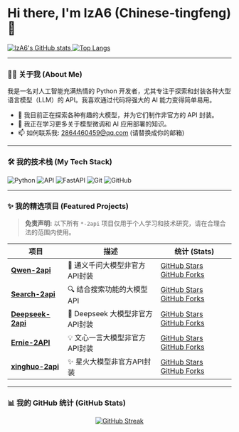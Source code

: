 # Hi there, I'm lzA6 (Chinese-tingfeng) 👋

<p align="left"> 
  <a href="https://github.com/lzA6">
    <img alt="lzA6's GitHub stats" src="https://github-readme-stats.vercel.app/api?username=lzA6&show_icons=true&theme=tokyonight&rank_icon=github" />
  </a>
  <a href="https://github.com/lzA6">
    <img alt="Top Langs" src="https://github-readme-stats.vercel.app/api/top-langs/?username=lzA6&layout=compact&theme=tokyonight" />
  </a>
</p>

---

### 👨‍💻 关于我 (About Me)
我是一名对人工智能充满热情的 Python 开发者，尤其专注于探索和封装各种大型语言模型（LLM）的 API。我喜欢通过代码将强大的 AI 能力变得简单易用。

- 🔭 我目前正在探索各种有趣的大模型，并为它们制作非官方的 API 封装。
- 🌱 我正在学习更多关于模型微调和 AI 应用部署的知识。
- 📫 如何联系我:  [2864460459@qq.com](mailto:2864460459@qq.com)  (请替换成你的邮箱)

---

### 🛠️ 我的技术栈 (My Tech Stack)
<p>
    <img alt="Python" src="https://img.shields.io/badge/Python-3776AB?style=for-the-badge&logo=python&logoColor=white"/>
    <img alt="API" src="https://img.shields.io/badge/API-000000?style=for-the-badge&logo=api-platform&logoColor=white"/>
    <img alt="FastAPI" src="https://img.shields.io/badge/FastAPI-009688?style=for-the-badge&logo=fastapi&logoColor=white"/>
    <img alt="Git" src="https://img.shields.io/badge/Git-F05032?style=for-the-badge&logo=git&logoColor=white"/>
    <img alt="GitHub" src="https://img.shields.io/badge/GitHub-181717?style=for-the-badge&logo=github&logoColor=white"/>
</p>

---

### ✨ 我的精选项目 (Featured Projects)
> **免责声明:** 以下所有 `*-2api` 项目仅用于个人学习和技术研究，请在合理合法的范围内使用。

| 项目 | 描述 | 统计 (Stats) |
|---|---|---|
|  [**Qwen-2api**](https://github.com/lzA6/Qwen-2api) | 🚀 通义千问大模型非官方API封装 |  [GitHub Stars](https://img.shields.io/github/stars/lzA6/Qwen-2api?style=flat-square&label=Stars)  [GitHub Forks](https://img.shields.io/github/forks/lzA6/Qwen-2api?style=flat-square&label=Forks) |
|  [**Search-2api**](https://github.com/lzA6/Search-2api) | 🔍 结合搜索功能的大模型API |  [GitHub Stars](https://img.shields.io/github/stars/lzA6/Search-2api?style=flat-square&label=Stars)  [GitHub Forks](https://img.shields.io/github/forks/lzA6/Search-2api?style=flat-square&label=Forks) |
|  [**Deepseek-2api**](https://github.com/lzA6/Deepseek-2api) | 🤖 Deepseek 大模型非官方API封装 |  [GitHub Stars](https://img.shields.io/github/stars/lzA6/Deepseek-2api?style=flat-square&label=Stars)  [GitHub Forks](https://img.shields.io/github/forks/lzA6/Deepseek-2api?style=flat-square&label=Forks) |
|  [**Ernie-2API**](https://github.com/lzA6/Ernie-2API) | 💡 文心一言大模型非官方API封装 |  [GitHub Stars](https://img.shields.io/github/stars/lzA6/Ernie-2API?style=flat-square&label=Stars)  [GitHub Forks](https://img.shields.io/github/forks/lzA6/Ernie-2API?style=flat-square&label=Forks) |
|  [**xinghuo-2api**](https://github.com/lzA6/xinghuo-2api) | ✨ 星火大模型非官方API封装 |  [GitHub Stars](https://img.shields.io/github/stars/lzA6/xinghuo-2api?style=flat-square&label=Stars)  [GitHub Forks](https://img.shields.io/github/forks/lzA6/xinghuo-2api?style=flat-square&label=Forks) |

---

### 📊 我的 GitHub 统计 (GitHub Stats)
<p align="center">
  <a href="https://github.com/lzA6">
    <img src="https://github-readme-streak-stats.herokuapp.com/?user=lzA6&theme=tokyonight&hide_border=true" alt="GitHub Streak" />
  </a>
</p>
